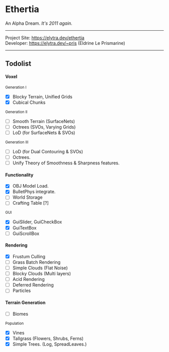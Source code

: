 # Ethertia

An Alpha Dream. *It's 2011 again.*

---

Project Site: https://elytra.dev/ethertia  
Developer: https://elytra.dev/~pris (Eldrine Le Prismarine)

---

## Todolist


#### Voxel
  
<small>Generation I</small>
- [x] Blocky Terrain, Unified Grids
- [x] Cubical Chunks

<small>Generation II</small>
- [ ] Smooth Terrain (SurfaceNets)
- [ ] Octrees (SVOs, Varying Grids)
- [ ] LoD (for SurfaceNets & SVOs)

<small>Generation III</small>
- [ ] LoD (for Dual Contouring & SVOs)
- [ ] Octrees.
- [ ] Unify Theory of Smoothness & Sharpness features.

#### Functionality

- [x] OBJ Model Load.
- [x] BulletPhys integrate.
- [ ] World Storage
- [ ] Crafting Table [?]

[comment]: <> (- [x] Raycast Traverse of Unified Grid Voxel.)

<small>GUI</small>
- [x] GuiSlider, GuiCheckBox
- [x] GuiTextBox
- [ ] GuiScrollBox

#### Rendering

- [x] Frustum Culling
- [ ] Grass Batch Rendering
- [ ] Simple Clouds (Flat Noise)
- [ ] Blocky Clouds (Multi layers)
- [ ] Acid Rendering
- [ ] Deferred Rendering
- [ ] Particles

#### Terrain Generation

- [ ] Biomes

<small>Population</small>
- [x] Vines
- [x] Tallgrass (Flowers, Shrubs, Ferns)
- [x] Simple Trees. (Log, SpreadLeaves.)